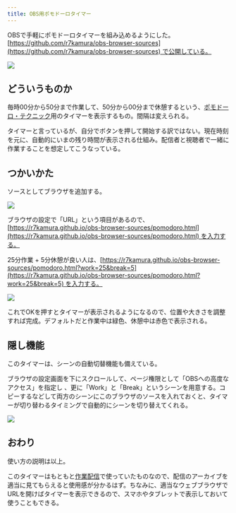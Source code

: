 ```yaml
---
title: OBS用ポモドーロタイマー
---
```

OBSで手軽にポモドーロタイマーを組み込めるようにした。[https://github.com/r7kamura/obs-browser-sources](https://github.com/r7kamura/obs-browser-sources) で公開している。

![](https://lh3.googleusercontent.com/docs/ADP-6oHAc85WRCg00BiKaqJPs5dn1uhhYe9Ak0laKqyD2bPlqq8JciHAmrpRWXu8CYNCsigE-y4YctY9oZTmeOnLLc0Jv-QVhN-wBeDpTAVAXQnO0k05l37cHlBOfu61WcNebV3vc4xjPj_xWqTl_L_SDmfX9HsPtziHOJAhmtsT6zzi3_0QtE6amC3qpwxdbS4qIjY9JmEWppVMrX8Kcc-egEsOSAYhmXdNDO6kq-oK8AntyNp7KuGdbFgDDWxuH89tqg0fGceSPUEnJ_pNy0y2smWQJN0oG651A9mM55LUU7qNcDC8Emo2fPw_XmMVcEw3TdrFnxvM8HRxewKqLoOxdAZofJTBjvgbl9sZr5xJal2lX3mWGX86McBNbsW5Hi3q3mReYdf4Je1vS1YnDHxTuyBwxV-XC6TMFrWIfJflMlTp7C9bXbaqhH8O-p4oJz6fEHDsIBp_5lsAmKNsCmPf8h5nQocBg8fIQTaNZbwf5Y-MEBOftmIlOR2vUHanslYxXAs9zaGYH_5JD2xk8yhibRrGs8Po8PiPtlYFyDt0k-nteW53MIIWZ4f-2D8lgBeoY1tTtkZtSgVC7B5vWSpVzdOdGczkCJxKgBPGTW3wcq2R-tWsqS-tBMS4LWB_xxJ7xkLEAjIBO2ZT6d3Qo_eub1eDhZTNGUogAHz4_E39DcRlTGUa1Jcux40XZXRyUaXIgOFfaoe_2DtmwlIplBJHJ-WzL18v4BgWLKW04IlAgn5gd2aDThdCIcb8k7K6BIC4sCYt6-D6lQ9FDYU22sO1b3OOca99sLqJLTVa67rwkcl3IRci41CdAyY86iT8NqHEAsl8eMJzVHGbXNtKT9CvMWgxN5seom8zT-sdk3cM5qO7n3N8tXzzrgw7qAq44Ht9v72uV3Gy7GxD6OriAqQt9p1a8fc2ocndJiOFjn4ry8hHSm8aOZvCKG5Ue-vOafcIn50ZMLv48XRHOkPxfnnf2KT35oImW-7JaINoZ3d89Ww_Vs9oJVRgGwqH4BDszODPB5wW-g1rCaDnXf02WEbIhZUJSgQUqu-QnUscZ4KO7jcyWkGkuu2lba8dWpPcfUa_0bSeS_TXcmi7t254mtossLi9z6hjwzQyNKNE60Tqfg63eb2WkFiAwxnOQVB7UcKdWedo9NyWVCAzYbvjsEe_GgSBhkK0oWjlaXAKe9-SHvwRILLQ2lhXnyWYAoCWndMFuP7Fld2J6bTUJMpho5L92e6LhQ2zz0GPEo9_AKcDelsCwKqp)

どういうものか
-------

毎時00分から50分まで作業して、50分から00分まで休憩するという、[ポモドーロ・テクニック](https://ja.wikipedia.org/wiki/%E3%83%9D%E3%83%A2%E3%83%89%E3%83%BC%E3%83%AD%E3%83%BB%E3%83%86%E3%82%AF%E3%83%8B%E3%83%83%E3%82%AF)用のタイマーを表示するもの。間隔は変えられる。

タイマーと言っているが、自分でボタンを押して開始する訳ではない。現在時刻を元に、自動的にいまの残り時間が表示される仕組み。配信者と視聴者で一緒に作業することを想定してこうなっている。

つかいかた
-----

ソースとしてブラウザを追加する。

![](https://lh3.googleusercontent.com/docs/ADP-6oE-i91msJFHcrBv89SGb1FcvH5h7sqhAkl-W1QppV3dzuQx5AEXWnW5dopwIrocm21PCj3rZ3b7iI2ISTzvtsCWc9csSRaCIF0kkaI8JLrOljYUE4ZLeVt1-fuyWjV0KtX3jVA5yeLGngpn4YuBlYxxibEDD83gxnTAxCzOLDFaWwLkUVnST7m3iwPz_ANi5AdXWAqD9HQ-ld_fCGvmoMnHONtN0qhVw95x-gWw_DcvzSlPbNnUUNoxyGx_GP6dxumWzTxK7aM-F_2QL6FlsJjpUYhBCn_p9uJ6zI-RXGqyJOQvDTsqqjMvd4EGcvSgDHzt448ag1kFH11Hu2uVs-s89z2Ts4piEPg94U5ppMrlXyuk55ifNAYiXJqYK1ML2LFeHj8SYCyBKxYSF29OM2kDLO92I4mmX-uY6izMXgRKUBkrEvGQxkSfjg5MPVHpsXgpY3E8v9K3wu-Z_21SgxybJckMQwQg_CU4Q5lx69u216MW8PwLKX9kpaz3H-LgNmf7SuWKWHS2ms8tfTHKHjZienSv2cO-FZTxXc_n1uidZ5li72AqEiLkKADr6O0KmQ5_Qut-RdhHD-r6Dt-RbEbe7kNRVc__sLOprZeMF-znygKZ-HRp9tXwlTVaLESvyjTMYEZ_pUewuHOfg2H7B6JzYVohC-ccYFcBj1GmmwkaK-HdG7D3ONI6bnV_m-Way5BHNugHygIohpOUoVXdctHv_KWy_8zcw8w072jsR_qA6HKo_pYotJ-QXjj4_01u5fr399DD1aDSFbV3kGOvOBa_l0lnb1mcUqTAONuiPPxkqBJhJ1pFQ6RKXiB3HIywb1krsdNBl64-c9nX6rv2QF_nj77UeiEkPl1T9UUrFixdECyfbLQtDdNCIlr-45pTVB_ZLqaK1QF2F6RIbAH2QPjAQb2rYIeS1df0G4H29hjbSC1WGzASzyosoAaXHvgcWKdJAja9YOPon6zIQXHJDFBK_8ZxiucwosXI20ozjYMYsqXmKtgv-ey3gfwpJvimXST87U9Z9Ny_0wSd4pncXuwF7Ij4ay6nTqvj5rTKYsFx6Lx9dyhlV_IaMM-4Q2L4BCAqTFUyHBnHgESDSiY9pzJSs4eTe3pUNtNcnUwSDY5pOPwh_nBQWePDdpqSi5iAy9hOfAaB8hv-E8Z5b76TtkslkhpeJM7BcfpLQ4aLXLiSSb2h9tErqPfvQOhkHOowTRm85m9xzmpIEp7QGHawW6KJqU-gQySmDjz616F7-_9hPsSy)

ブラウザの設定で「URL」という項目があるので、[https://r7kamura.github.io/obs-browser-sources/pomodoro.html](https://r7kamura.github.io/obs-browser-sources/pomodoro.html) を入力する。

25分作業 + 5分休憩が良い人は、[https://r7kamura.github.io/obs-browser-sources/pomodoro.html?work=25&break=5](https://r7kamura.github.io/obs-browser-sources/pomodoro.html?work=25&break=5) を入力する。

![](https://lh3.googleusercontent.com/docs/ADP-6oEfD9UxONLej7I_3GpO_wgxKnTrxMJ2RHdqm4tvyyB7b_JK55_d3smldEeJBUsa62HaXnsmql3REVC_VMjv97Db2wHTh9hcACyqXJ094tV58BSwQr5osyHI0My4TxdOsUZSvEpuMxmlsD7X56Bjed89EczfKCcV2VzWJ3c-7cz5uPp7gS6r4TRk4BSD4MJWWi9ioO7o6EoxDmpV-Np-q7Hdvujcr6ZqeEhuKbTVsHvNsq4D_Y7y4T9HtA8zHZte0qqZ5n7AZeCM9bJFOJWT3DdC6Rx_8Ne2NeYAalEZHG4Bpllgw5MQRNFmf5-HfefoWjwPDjC4nAdg9hptd2TMrmuEnl7vy--G1-_dhxlQlIUlw0AE_pI-0_kPdYdSTbI28gseQF-e0n7lrcV2QEMjJ-_PdT-TmuV-g59nlWLbZhn8RkbPjDA81xyjytzoW3U-Odb6O-nJUWDv71mwYus8Ly6Y7NvRI-KGkXv40uKHxUNCfnZpBQqEz2gA1OW_Yk3ENwX93730eVY3bWL7nPh_G9zirkjANnAz2GU59vc3NRQi9zfQp4Q1VB-Uv3kMGpkW8k3AGxRR5ioelEzLl5zJt_TJmlk1xAnbF8oIlKMfiK48gAShMaVEhG0JaFwd1Q3Ngrg7hq4CpT9G97N5AvSDKWIfZ7JKjrYtdiAtopLhxErrPTx_sTsXU7UJpw43hk6YoCsi-S9_LLgqcext_2j7YcBqbyRTZLnoMdhwlxneJ8RW7L6TM0FrxbgH9XaZVz-o7T_9YlMySH3a8d-C5kUsS5Mfxj_l2DM45L3hXDNyucdwXw-IdK3ZTFjBQ4cC6FzrTUPhhbSw7G-Nal1r9ZpuToqFEGa0iuiZW436LzFTHvPNoV2mSrGvS7aKbKS7U4fN4jJ99vlRYp0odeNnPca6gU1I7L7-L2pNkTUYeBN30kZ5N-LpenJElZWKNB7jPaqttoVhlRb_BCzmk_CXK5v65zpaMWkOiTtK0i9c__X_ZYGFkaySlNsMqKchpxHflzLu7B6l8x77qhgAkIv6cg992Vd9aAmyRF9g-S8D9j-msgrNBqcnAkIHZ2Iiv44okdA-jRvtUjguXJQtCH8uhOaxup_2NfgVrtU4V9m_coyXgdUXF3daiScaMSpKkf8YXOo02vcN8-C98qN0jz8m0OJS5FUtQGx10LYJVn99Pmx2isvTKqb9KU3LBO2-XSdRT_hPPCMZ8cKrQskok6-y3vZJI6ZCbddPwqDAqeNYS9Wjmo64D4am)

これでOKを押すとタイマーが表示されるようになるので、位置や大きさを調整すれば完成。デフォルトだと作業中は緑色、休憩中は赤色で表示される。

隠し機能
----

このタイマーは、シーンの自動切替機能も備えている。

ブラウザの設定画面を下にスクロールして、ページ権限として「OBSへの高度なアクセス」を指定し 、更に「Work」と「Break」というシーンを用意する。コピーするなどして両方のシーンにこのブラウザのソースを入れておくと、タイマーが切り替わるタイミングで自動的にシーンを切り替えてくれる。

![](https://lh3.googleusercontent.com/docs/ADP-6oGUcOs3-Z5A8mtCV2xRXbZoh_kTMe-ziOSmHZo6ZOnpyR6gzLWp37YgW7g9i7VBa057bMW8WvrK9kyVbyqWlVWBAPERr_T_ZkhzmVnYppMiDtt4_8YkxmQSgWtiHphl4vfm5z2oY9AEu8AdYqcaHv3f7wY71vyjPfJNv13VdCceWrV7XZ3yE2ZEKx23fYuNQhRooQ_OBXpGRHWJgYeEMGv1aWwe66IOvDnMAayNtdUe0CQjoJZFuBgRhUOg5oIJJD1jeE1Zbjg-oftc7-kGy4ZL0k8PT8xeIUiIue-bczBJvx8970tA1ntx24BrVnFYiptFBwGHYAc1bepzpsy-eO-K_lvdiir9R-RO85y-AwI1j5xZmKV6ccsxD9ihy9LQ10-53TKPF3cItNmATj2NW2iwF02vSjBOoCNzknlfigYAiF5_1TnQhR6a4A-m_DtwegYdQg0QXVDX3igF_PtnJ1nbwOJOCzqP5LM3uSjUGC1tiPBLpjCkzkn3gmJKRj-TPCSJbZmL7l7E1FEls79nUOtuF2UpYtTCUdv37Ag6755ENPHfBlN8DZPFUAL0Vf8SmjcR-6U15u0wJBAHTP5wSB5qk5vzu7NeG08KdnIF27ekE37FASm0Eh5SJltA_M2-xCKNgwV1lrPQwwEVW44EA_U2_ltxSN7l2ELjdwMg8qZ-en2tYwtBzMMNMn8NQcskNywVeuxSTa8X8abCiwtU0RRpEOcb6_hXPfAqNxxG3tiuRN11vaF_B-r2N6ME6StYA1thcPstL-7se26dVVg-HzDiSTZl7opWqDpWtR8ni_WyCwuX2IL0OBMBelATcwHEn8uvrMGNxjBp5xYie5Qafy2ELRQnisNtMcHEmnKln17bmkmBeTnvzVra-l5nKDYQKU3mBr15o3n5pjpseqq1IoCCCsE-aIacQxnQhSS5_YD2MmR6IudszW_jaSEmCFVGZU_27mg2NqvUKrYaZqY78UT6eJOZ079qpvEGpIJOJeucSdazSpe7vrastbCRE7VEHesX2dYAIwzeLaCeSN922dSaGpc9i3aF2L5JJyYt2AHWpbGu7YNhATfa_6s76zl7yzXv1aSLlbyhVYuKNYapnPRm-zUS_IXA8eAnVol_G7JXInzuoawFniKQr4hLyAfxHZCaj9_pWKgTsLKykgzx_YE28v7iA_YUPNz1PFuwmS_d0ZDym8-rLVymNnshBLp7TUDZNQRvdnZ_OV2SeoCAJNo_GBPJUf3wJqT0anHrvaNrMFQU)

おわり
---

使い方の説明は以上。

このタイマーはもともと[作業配信](https://www.youtube.com/channel/UC5s-KpSDGzxWPWNv94PnJHw)で使っていたものなので、配信のアーカイブを適当に見てもらえると使用感が分かるはず。ちなみに、適当なウェブブラウザでURLを開けばタイマーを表示できるので、スマホやタブレットで表示しておいて使うこともできる。
